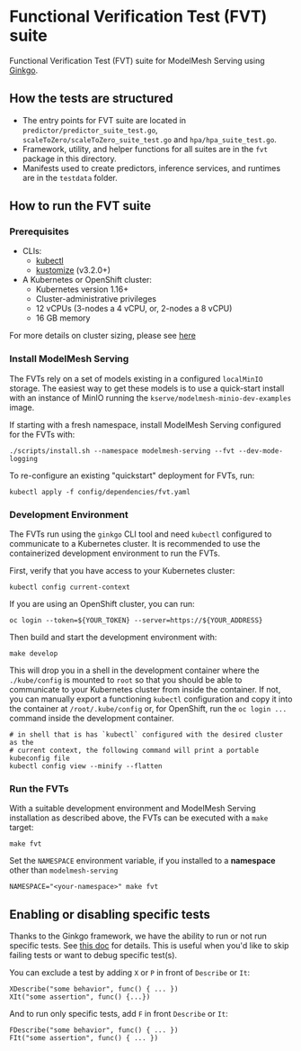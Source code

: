 # Functional Verification Test (FVT) suite

Functional Verification Test (FVT) suite for ModelMesh Serving using [Ginkgo](https://onsi.github.io/ginkgo/).

## How the tests are structured

- The entry points for FVT suite are located in `predictor/predictor_suite_test.go`, `scaleToZero/scaleToZero_suite_test.go` and `hpa/hpa_suite_test.go`.
- Framework, utility, and helper functions for all suites are in the `fvt` package in this directory.
- Manifests used to create predictors, inference services, and runtimes are in the `testdata` folder.

## How to run the FVT suite

### Prerequisites

- CLIs:
  - [kubectl](https://kubernetes.io/docs/tasks/tools/#kubectl)
  - [kustomize](https://kubectl.docs.kubernetes.io/installation/kustomize/) (v3.2.0+)
- A Kubernetes or OpenShift cluster:
  - Kubernetes version 1.16+
  - Cluster-administrative privileges
  - 12 vCPUs (3-nodes a 4 vCPU, or, 2-nodes a 8 vCPU)
  - 16 GB memory

For more details on cluster sizing, please see [here](/docs/install/README.md#deployed-components)

### Install ModelMesh Serving

The FVTs rely on a set of models existing in a configured `localMinIO` storage. The easiest way to get these models is to use a quick-start install with an instance of MinIO running the `kserve/modelmesh-minio-dev-examples` image.

If starting with a fresh namespace, install ModelMesh Serving configured for the FVTs with:

```Shell
./scripts/install.sh --namespace modelmesh-serving --fvt --dev-mode-logging
```

To re-configure an existing "quickstart" deployment for FVTs, run:

```Shell
kubectl apply -f config/dependencies/fvt.yaml
```

### Development Environment

The FVTs run using the `ginkgo` CLI tool and need `kubectl` configured to communicate
to a Kubernetes cluster. It is recommended to use the containerized development environment
to run the FVTs.

First, verify that you have access to your Kubernetes cluster:

```Shell
kubectl config current-context
```

If you are using an OpenShift cluster, you can run:

```Shell
oc login --token=${YOUR_TOKEN} --server=https://${YOUR_ADDRESS}
```

Then build and start the development environment with:

```Shell
make develop
```

This will drop you in a shell in the development container where the `./kube/config` is mounted to `root` so
that you should be able to communicate to your Kubernetes cluster from inside the container.
If not, you can manually export a functioning `kubectl` configuration and copy it into the container
at `/root/.kube/config` or, for OpenShift, run the `oc login ...` command inside the development
container.

```Shell
# in shell that is has `kubectl` configured with the desired cluster as the
# current context, the following command will print a portable kubeconfig file
kubectl config view --minify --flatten
```

### Run the FVTs

With a suitable development environment and ModelMesh Serving installation as described above,
the FVTs can be executed with a `make` target:

```Shell
make fvt
```

Set the `NAMESPACE` environment variable, if you installed to a **namespace** other than `modelmesh-serving`

```Shell
NAMESPACE="<your-namespace>" make fvt
```

## Enabling or disabling specific tests

Thanks to the Ginkgo framework, we have the ability to run or not run specific tests. See [this doc](https://onsi.github.io/ginkgo/#filtering-specs) for details.
This is useful when you'd like to skip failing tests or want to debug specific test(s).

You can exclude a test by adding `X` or `P` in front of `Describe` or `It`:

```
XDescribe("some behavior", func() { ... })
XIt("some assertion", func() {...})
```

And to run only specific tests, add `F` in front `Describe` or `It`:

```
FDescribe("some behavior", func() { ... })
FIt("some assertion", func() { ... })
```
